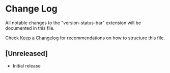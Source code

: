 # Change Log
All notable changes to the "version-status-bar" extension will be documented in this file.

Check [Keep a Changelog](http://keepachangelog.com/) for recommendations on how to structure this file.

## [Unreleased]
- Initial release